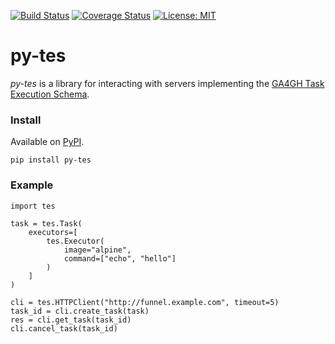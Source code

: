 [![Build Status](https://travis-ci.org/ohsu-comp-bio/py-tes.svg?branch=master)](https://travis-ci.org/ohsu-comp-bio/py-tes)
[![Coverage Status](https://coveralls.io/repos/github/ohsu-comp-bio/py-tes/badge.svg?branch=master)](https://coveralls.io/github/ohsu-comp-bio/py-tes?branch=master)
[![License: MIT](https://img.shields.io/badge/License-MIT-yellow.svg)](https://opensource.org/licenses/MIT)

py-tes
======

_py-tes_ is a library for interacting with servers implementing the [GA4GH Task Execution Schema](https://github.com/ga4gh/task-execution-schemas).


### Install

Available on [PyPI](https://pypi.org/project/py-tes/).

```
pip install py-tes
```

### Example

```
import tes

task = tes.Task(
    executors=[
        tes.Executor(
            image="alpine",
            command=["echo", "hello"]
        )
    ]
)

cli = tes.HTTPClient("http://funnel.example.com", timeout=5)
task_id = cli.create_task(task)
res = cli.get_task(task_id)
cli.cancel_task(task_id)
```
